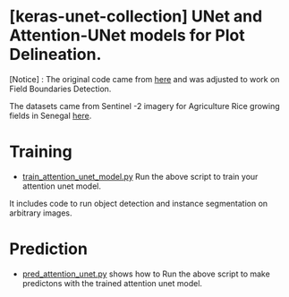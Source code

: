 # [keras-unet-collection] UNet and Attention-UNet models for Plot Delineation.

[Notice] : The original code came from [here](https://www.youtube.com/watch?v=L5iV5BHkMzM&t=1176s) and was adjusted to work on Field Boundaries Detection.


 The datasets came from Sentinel -2 imagery for Agriculture Rice growing fields in Senegal [here](https://drive.google.com/drive/folders/1t_aWfuQ_K-jWCehr0cz7Czk60T3UpceB?usp=sharing).


# Training

* [train_attention_unet_model.py](train_attention_unet_model.py) Run the above script to train your attention unet model.

It includes code to run object detection and instance segmentation on arbitrary images.


# Prediction

* [pred_attention_unet.py](pred_attention_unet.py) shows how to Run the above script to make predictons with the trained attention unet model.

